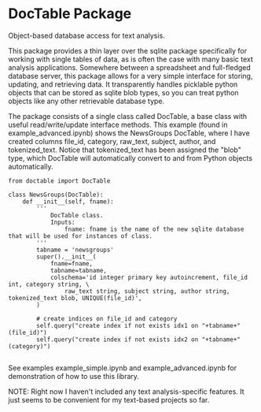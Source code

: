 

# DocTable Package

Object-based database access for text analysis.

This package provides a thin layer over the sqlite package specifically for working with single tables of data, as is often the case with many basic text analysis applications. Somewhere between a spreadsheet and full-fledged database server, this package allows for a very simple interface for storing, updating, and retrieving data. It transparently handles picklable python objects that can be stored as sqlite blob types, so you can treat python objects like any other retrievable database type.

The package consists of a single class called DocTable, a base class with useful read/write/update interface methods. This example (found in example_advanced.ipynb) shows the NewsGroups DocTable, where I have created columns file_id, category, raw_text, subject, author, and tokenized_text. Notice that tokenized_text has been assigned the "blob" type, which DocTable will automatically convert to and from Python objects automatically.


```
from doctable import DocTable

class NewsGroups(DocTable):
    def __init__(self, fname):
        '''
            DocTable class.
            Inputs:
                fname: fname is the name of the new sqlite database that will be used for instances of class.
        '''
        tabname = 'newsgroups'
        super().__init__(
            fname=fname, 
            tabname=tabname, 
            colschema='id integer primary key autoincrement, file_id int, category string, \
                raw_text string, subject string, author string, tokenized_text blob, UNIQUE(file_id)',
        )
        
        # create indices on file_id and category
        self.query("create index if not exists idx1 on "+tabname+"(file_id)")
        self.query("create index if not exists idx2 on "+tabname+"(category)")


```

See examples example_simple.ipynb and example_advanced.ipynb for demonstration of how to use this library.


NOTE: Right now I haven't included any text analysis-specific features. It just seems to be convenient for my text-based projects so far.



